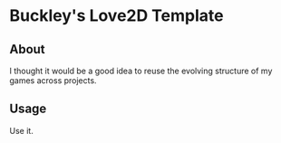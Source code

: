 # Buckley's Love2D Template
## About
I thought it would be a good idea to reuse the evolving structure of my games across projects.

## Usage
Use it.

